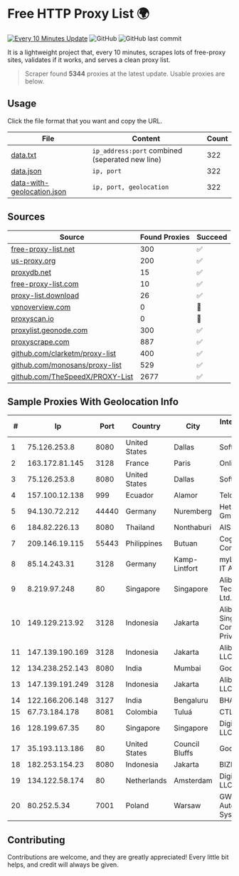 
# Free HTTP Proxy List 🌍

[![Every 10 Minutes Update](https://github.com/mertguvencli/http-proxy-list/actions/workflows/main.yml/badge.svg?branch=main)](https://github.com/mertguvencli/http-proxy-list/actions/workflows/main.yml)
![GitHub](https://img.shields.io/github/license/mertguvencli/http-proxy-list)
![GitHub last commit](https://img.shields.io/github/last-commit/mertguvencli/http-proxy-list)

It is a lightweight project that, every 10 minutes, scrapes lots of free-proxy sites, validates if it works, and serves a clean proxy list.


> Scraper found **5344** proxies at the latest update. Usable proxies are below.

## Usage

Click the file format that you want and copy the URL.


|File|Content|Count|
|----|-------|-----|
|[data.txt](https://raw.githubusercontent.com/mertguvencli/http-proxy-list/main/proxy-list/data.txt)|`ip_address:port` combined (seperated new line)|322|
|[data.json](https://raw.githubusercontent.com/mertguvencli/http-proxy-list/main/proxy-list/data.json)|`ip, port`|322|
|[data-with-geolocation.json](https://raw.githubusercontent.com/mertguvencli/http-proxy-list/main/proxy-list/data-with-geolocation.json)|`ip, port, geolocation`|322|

## Sources

|Source|Found Proxies|Succeed|
|------|-------------|-------|
|[free-proxy-list.net](https://free-proxy-list.net)|300|✅|
|[us-proxy.org](https://www.us-proxy.org)|200|✅|
|[proxydb.net](http://proxydb.net)|15|✅|
|[free-proxy-list.com](https://free-proxy-list.com/?page=&port=&type%5B%5D=http&type%5B%5D=https&up_time=0&search=Search)|10|✅|
|[proxy-list.download](https://www.proxy-list.download/HTTP)|26|✅|
|[vpnoverview.com](https://vpnoverview.com/privacy/anonymous-browsing/free-proxy-servers)|0|🚫|
|[proxyscan.io](https://www.proxyscan.io)|0|🚫|
|[proxylist.geonode.com](https://proxylist.geonode.com/api/proxy-list?limit=300&page=1&sort_by=lastChecked&sort_type=desc&protocols=http,https)|300|✅|
|[proxyscrape.com](https://api.proxyscrape.com/v2/?request=displayproxies&protocol=http&timeout=10000&country=all&ssl=all&anonymity=all)|887|✅|
|[github.com/clarketm/proxy-list](https://raw.githubusercontent.com/clarketm/proxy-list/master/proxy-list-raw.txt)|400|✅|
|[github.com/monosans/proxy-list](https://raw.githubusercontent.com/monosans/proxy-list/main/proxies/http.txt)|529|✅|
|[github.com/TheSpeedX/PROXY-List](https://raw.githubusercontent.com/TheSpeedX/PROXY-List/master/http.txt)|2677|✅|


## Sample Proxies With Geolocation Info

|#|Ip|Port|Country|City|Internet Service Provider|
|-|--|----|-------|----|-------------------------|
|1|75.126.253.8|8080|United States|Dallas|SoftLayer|
|2|163.172.81.145|3128|France|Paris|Online S.A.S.|
|3|75.126.253.8|8080|United States|Dallas|SoftLayer|
|4|157.100.12.138|999|Ecuador|Alamor|Telconet S.A|
|5|94.130.72.212|44440|Germany|Nuremberg|Hetzner Online GmbH|
|6|184.82.226.13|8080|Thailand|Nonthaburi|AIS-Fibre|
|7|209.146.19.115|55443|Philippines|Butuan|Cogent Communications|
|8|85.14.243.31|3128|Germany|Kamp-Lintfort|myLoc managed IT AG|
|9|8.219.97.248|80|Singapore|Singapore|Alibaba (US) Technology Co., Ltd.|
|10|149.129.213.92|3128|Indonesia|Jakarta|Alibaba.com Singapore E-Commerce Private Limited|
|11|147.139.190.169|3128|Indonesia|Jakarta|Alibaba.com LLC|
|12|134.238.252.143|8080|India|Mumbai|Google LLC|
|13|147.139.191.249|3128|Indonesia|Jakarta|Alibaba.com LLC|
|14|122.166.206.148|3127|India|Bengaluru|BHARTI|
|15|67.73.184.178|8081|Colombia|Tuluá|CTL LATAM|
|16|128.199.67.35|80|Singapore|Singapore|DigitalOcean, LLC|
|17|35.193.113.186|80|United States|Council Bluffs|Google LLC|
|18|182.253.154.23|8080|Indonesia|Jakarta|BIZNET|
|19|134.122.58.174|80|Netherlands|Amsterdam|DigitalOcean, LLC|
|20|80.252.5.34|7001|Poland|Warsaw|GWNET Autonomus System|



## Contributing

Contributions are welcome, and they are greatly appreciated! Every
little bit helps, and credit will always be given.

